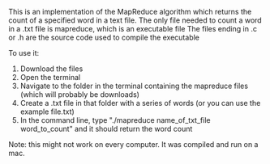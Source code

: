 This is an implementation of the MapReduce algorithm which returns the count of a specified word in a text file. 
The only file needed to count a word in a .txt file is mapreduce, which is an executable file
The files ending in .c or .h are the source code used to compile the executable

To use it:

1. Download the files
2. Open the terminal
3. Navigate to the folder in the terminal containing the mapreduce files (which will probably be downloads)
5. Create a .txt file in that folder with a series of words (or you can use the example file.txt)
6. In the command line, type "./mapreduce name_of_txt_file word_to_count" and it should return the word count

Note: this might not work on every computer. It was compiled and run on a mac. 


